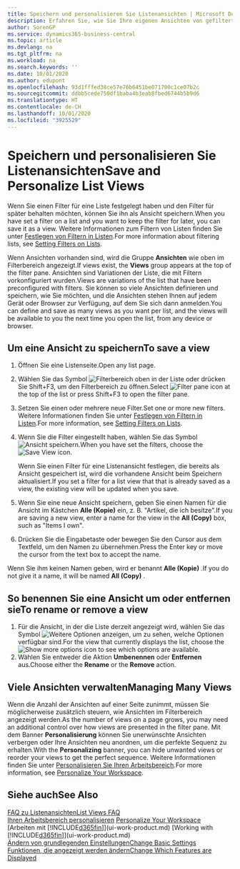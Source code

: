 ```yaml
---
title: Speichern und personalisieren Sie Listenansichten | Microsoft Docs
description: Erfahren Sie, wie Sie Ihre eigenen Ansichten von gefilterten Listen erstellen.
author: SorenGP
ms.service: dynamics365-business-central
ms.topic: article
ms.devlang: na
ms.tgt_pltfrm: na
ms.workload: na
ms.search.keywords: ''
ms.date: 10/01/2020
ms.author: edupont
ms.openlocfilehash: 93d1fffed38ce57e76b6451be071700c1ce07b2c
ms.sourcegitcommit: ddbb5cede750df1baba4b3eab8fbed6744b5b9d6
ms.translationtype: HT
ms.contentlocale: de-CH
ms.lasthandoff: 10/01/2020
ms.locfileid: "3925529"
---
```

# <a name="save-and-personalize-list-views"></a><span data-ttu-id="1c531-103">Speichern und personalisieren Sie Listenansichten</span><span class="sxs-lookup"><span data-stu-id="1c531-103">Save and Personalize List Views</span></span>
<span data-ttu-id="1c531-104">Wenn Sie einen Filter für eine Liste festgelegt haben und den Filter für später behalten möchten, können Sie ihn als Ansicht speichern.</span><span class="sxs-lookup"><span data-stu-id="1c531-104">When you have set a filter on a list and you want to keep the filter for later, you can save it as a view.</span></span> <span data-ttu-id="1c531-105">Weitere Informationen zum Filtern von Listen finden Sie unter [Festlegen von Filtern in Listen](ui-enter-criteria-filters.md#setting-filters-on-lists).</span><span class="sxs-lookup"><span data-stu-id="1c531-105">For more information about filtering lists, see [Setting Filters on Lists](ui-enter-criteria-filters.md#setting-filters-on-lists).</span></span>

<span data-ttu-id="1c531-106">Wenn Ansichten vorhanden sind, wird die Gruppe **Ansichten** wie oben im Filterbereich angezeigt.</span><span class="sxs-lookup"><span data-stu-id="1c531-106">If views exist, the **Views** group appears at the top of the filter pane.</span></span> <span data-ttu-id="1c531-107">Ansichten sind Variationen der Liste, die mit Filtern vorkonfiguriert wurden.</span><span class="sxs-lookup"><span data-stu-id="1c531-107">Views are variations of the list that have been preconfigured with filters.</span></span> <span data-ttu-id="1c531-108">Sie können so viele Ansichten definieren und speichern, wie Sie möchten, und die Ansichten stehen Ihnen auf jedem Gerät oder Browser zur Verfügung, auf dem Sie sich dann anmelden.</span><span class="sxs-lookup"><span data-stu-id="1c531-108">You can define and save as many views as you want per list, and the views will be available to you the next time you open the list, from any device or browser.</span></span>

## <a name="to-save-a-view"></a><span data-ttu-id="1c531-109">Um eine Ansicht zu speichern</span><span class="sxs-lookup"><span data-stu-id="1c531-109">To save a view</span></span>
1. <span data-ttu-id="1c531-110">Öffnen Sie eine Listenseite.</span><span class="sxs-lookup"><span data-stu-id="1c531-110">Open any list page.</span></span>
2. <span data-ttu-id="1c531-111">Wählen Sie das Symbol ![Filterbereich](media/open-filter-pane-icon.png "Filterbereichssymbol") oben in der Liste oder drücken Sie Shift+F3, um den Filterbereich zu öffnen.</span><span class="sxs-lookup"><span data-stu-id="1c531-111">Select ![Filter pane icon](media/open-filter-pane-icon.png "Filter pane icon") at the top of the list or press Shift+F3 to open the filter pane.</span></span>
3. <span data-ttu-id="1c531-112">Setzen Sie einen oder mehrere neue Filter.</span><span class="sxs-lookup"><span data-stu-id="1c531-112">Set one or more new filters.</span></span> <span data-ttu-id="1c531-113">Weitere Informationen finden Sie unter [Festlegen von Filtern in Listen](ui-enter-criteria-filters.md#setting-filters-on-lists).</span><span class="sxs-lookup"><span data-stu-id="1c531-113">For more information, see [Setting Filters on Lists](ui-enter-criteria-filters.md#setting-filters-on-lists).</span></span>
4. <span data-ttu-id="1c531-114">Wenn Sie die Filter eingestellt haben, wählen Sie das Symbol ![Ansicht speichern](media/save_view_icon.png "Ansicht speichern").</span><span class="sxs-lookup"><span data-stu-id="1c531-114">When you have set the filters, choose the ![Save View](media/save_view_icon.png "Save View") icon.</span></span>

    <span data-ttu-id="1c531-115">Wenn Sie einen Filter für eine Listenansicht festlegen, die bereits als Ansicht gespeichert ist, wird die vorhandene Ansicht beim Speichern aktualisiert.</span><span class="sxs-lookup"><span data-stu-id="1c531-115">If you set a filter for a list view that that is already saved as a view, the existing view will be updated when you save.</span></span>
5. <span data-ttu-id="1c531-116">Wenn Sie eine neue Ansicht speichern, geben Sie einen Namen für die Ansicht im Kästchen **Alle (Kopie)** ein, z. B. "Artikel, die ich besitze".</span><span class="sxs-lookup"><span data-stu-id="1c531-116">If you are saving a new view, enter a name for the view in the **All (Copy)** box, such as "Items I own".</span></span>
6. <span data-ttu-id="1c531-117">Drücken Sie die Eingabetaste oder bewegen Sie den Cursor aus dem Textfeld, um den Namen zu übernehmen.</span><span class="sxs-lookup"><span data-stu-id="1c531-117">Press the Enter key or move the cursor from the text box to accept the name.</span></span>

<span data-ttu-id="1c531-118">Wenn Sie ihm keinen Namen geben, wird er benannt **Alle (Kopie)** .</span><span class="sxs-lookup"><span data-stu-id="1c531-118">If you do not give it a name, it will be named **All (Copy)** .</span></span>

## <a name="to-rename-or-remove-a-view"></a><span data-ttu-id="1c531-119">So benennen Sie eine Ansicht um oder entfernen sie</span><span class="sxs-lookup"><span data-stu-id="1c531-119">To rename or remove a view</span></span>
1. <span data-ttu-id="1c531-120">Für die Ansicht, in der die Liste derzeit angezeigt wird, wählen Sie das Symbol ![Weitere Optionen anzeigen](media/show-more-options-icon.png "Weitere Optionen anzeigen"), um zu sehen, welche Optionen verfügbar sind.</span><span class="sxs-lookup"><span data-stu-id="1c531-120">For the view that currently displays the list, choose the ![Show more options](media/show-more-options-icon.png "Show more options") icon to see which options are available.</span></span>
2. <span data-ttu-id="1c531-121">Wählen Sie entweder die Aktion **Umbenennen** oder **Entfernen** aus.</span><span class="sxs-lookup"><span data-stu-id="1c531-121">Choose either the **Rename** or the **Remove** action.</span></span>

## <a name="managing-many-views"></a><span data-ttu-id="1c531-122">Viele Ansichten verwalten</span><span class="sxs-lookup"><span data-stu-id="1c531-122">Managing Many Views</span></span>
<span data-ttu-id="1c531-123">Wenn die Anzahl der Ansichten auf einer Seite zunimmt, müssen Sie möglicherweise zusätzlich steuern, wie Ansichten im Filterbereich angezeigt werden.</span><span class="sxs-lookup"><span data-stu-id="1c531-123">As the number of views on a page grows, you may need an additional control over how views are presented in the filter pane.</span></span> <span data-ttu-id="1c531-124">Mit dem Banner **Personalisierung** können Sie unerwünschte Ansichten verbergen oder Ihre Ansichten neu anordnen, um die perfekte Sequenz zu erhalten.</span><span class="sxs-lookup"><span data-stu-id="1c531-124">With the **Personalizing** banner, you can hide unwanted views or reorder your views to get the perfect sequence.</span></span> <span data-ttu-id="1c531-125">Weitere Informationen finden Sie unter [Personalisieren Sie Ihren Arbeitsbereich](ui-personalization-user.md).</span><span class="sxs-lookup"><span data-stu-id="1c531-125">For more information, see [Personalize Your Workspace](ui-personalization-user.md).</span></span>

## <a name="see-also"></a><span data-ttu-id="1c531-126">Siehe auch</span><span class="sxs-lookup"><span data-stu-id="1c531-126">See Also</span></span>
[<span data-ttu-id="1c531-127">FAQ zu Listenansichten</span><span class="sxs-lookup"><span data-stu-id="1c531-127">List Views FAQ</span></span>](ui-views-faq.md)  
<span data-ttu-id="1c531-128">[Ihren Arbeitsbereich personalisieren](ui-personalization-user.md)  </span><span class="sxs-lookup"><span data-stu-id="1c531-128">[Personalize Your Workspace](ui-personalization-user.md)  </span></span>  
<span data-ttu-id="1c531-129">[Arbeiten mit [!INCLUDE[d365fin](includes/d365fin_md.md)]](ui-work-product.md)  </span><span class="sxs-lookup"><span data-stu-id="1c531-129">[Working with [!INCLUDE[d365fin](includes/d365fin_md.md)]](ui-work-product.md)  </span></span>  
[<span data-ttu-id="1c531-130">Ändern von grundlegenden Einstellungen</span><span class="sxs-lookup"><span data-stu-id="1c531-130">Change Basic Settings</span></span>](ui-change-basic-settings.md)  
[<span data-ttu-id="1c531-131">Funktionen, die angezeigt werden ändern</span><span class="sxs-lookup"><span data-stu-id="1c531-131">Change Which Features are Displayed</span></span>](ui-experiences.md)  
